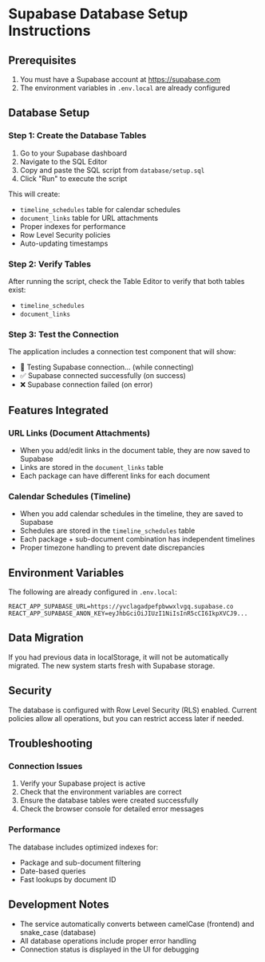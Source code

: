 # Supabase Database Setup Instructions

## Prerequisites

1. You must have a Supabase account at https://supabase.com
2. The environment variables in `.env.local` are already configured

## Database Setup

### Step 1: Create the Database Tables

1. Go to your Supabase dashboard
2. Navigate to the SQL Editor
3. Copy and paste the SQL script from `database/setup.sql`
4. Click "Run" to execute the script

This will create:

- `timeline_schedules` table for calendar schedules
- `document_links` table for URL attachments
- Proper indexes for performance
- Row Level Security policies
- Auto-updating timestamps

### Step 2: Verify Tables

After running the script, check the Table Editor to verify that both tables exist:

- `timeline_schedules`
- `document_links`

### Step 3: Test the Connection

The application includes a connection test component that will show:

- 🔄 Testing Supabase connection... (while connecting)
- ✅ Supabase connected successfully (on success)
- ❌ Supabase connection failed (on error)

## Features Integrated

### URL Links (Document Attachments)

- When you add/edit links in the document table, they are now saved to Supabase
- Links are stored in the `document_links` table
- Each package can have different links for each document

### Calendar Schedules (Timeline)

- When you add calendar schedules in the timeline, they are saved to Supabase
- Schedules are stored in the `timeline_schedules` table
- Each package + sub-document combination has independent timelines
- Proper timezone handling to prevent date discrepancies

## Environment Variables

The following are already configured in `.env.local`:

```
REACT_APP_SUPABASE_URL=https://yvclagadpefpbwwxlvgq.supabase.co
REACT_APP_SUPABASE_ANON_KEY=eyJhbGciOiJIUzI1NiIsInR5cCI6IkpXVCJ9...
```

## Data Migration

If you had previous data in localStorage, it will not be automatically migrated. The new system starts fresh with Supabase storage.

## Security

The database is configured with Row Level Security (RLS) enabled. Current policies allow all operations, but you can restrict access later if needed.

## Troubleshooting

### Connection Issues

1. Verify your Supabase project is active
2. Check that the environment variables are correct
3. Ensure the database tables were created successfully
4. Check the browser console for detailed error messages

### Performance

The database includes optimized indexes for:

- Package and sub-document filtering
- Date-based queries
- Fast lookups by document ID

## Development Notes

- The service automatically converts between camelCase (frontend) and snake_case (database)
- All database operations include proper error handling
- Connection status is displayed in the UI for debugging
